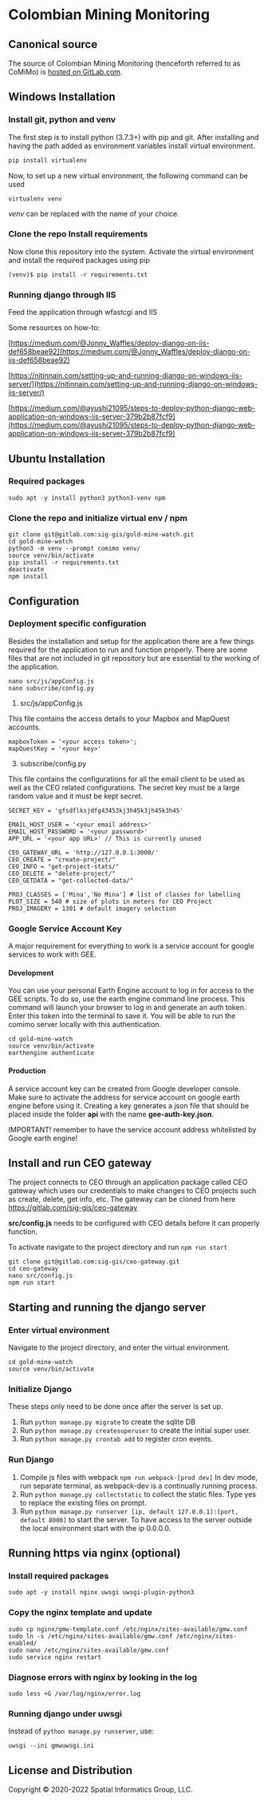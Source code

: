 # Colombian Mining Monitoring

## Canonical source

The source of Colombian Mining Monitoring (henceforth referred to as CoMiMo) is
[hosted on GitLab.com](https://gitlab.com/sig-gis/gold-mine-watch).

## Windows Installation

### Install git, python and venv

The first step is to install python (3.7.3+) with pip and git. After installing
and having the path added as environment variables install virtual environment.

```python
pip install virtualenv
```

Now, to set up a new virtual environment, the following command can be used

```shell
virtualenv venv
```

*venv* can be replaced with the name of your choice.

### Clone the repo Install requirements

Now clone this repository into the system. Activate the virtual environment and
install the required packages using pip

```shell
(venv)$ pip install -r requirements.txt
```

### Running django through IIS

Feed the application through wfastcgi and IIS

Some resources on how-to:

[https://medium.com/@Jonny_Waffles/deploy-django-on-iis-def658beae92](https://medium.com/@Jonny_Waffles/deploy-django-on-iis-def658beae92)

[https://nitinnain.com/setting-up-and-running-django-on-windows-iis-server/](https://nitinnain.com/setting-up-and-running-django-on-windows-iis-server/)

[https://medium.com/@ayushi21095/steps-to-deploy-python-django-web-application-on-windows-iis-server-379b2b87fcf9](https://medium.com/@ayushi21095/steps-to-deploy-python-django-web-application-on-windows-iis-server-379b2b87fcf9)

## Ubuntu Installation

### Required packages

```shell
sudo apt -y install python3 python3-venv npm
```

### Clone the repo and initialize virtual env / npm

```shell
git clone git@gitlab.com:sig-gis/gold-mine-watch.git
cd gold-mine-watch
python3 -m venv --prompt comimo venv/
source venv/bin/activate
pip install -r requirements.txt
deactivate
npm install
```

## Configuration

### Deployment specific configuration

Besides the installation and setup for the application there are a few things
required for the application to run and function properly. There are some files
that are not included in git repository but are essential to the working of the
application.

```shell
nano src/js/appConfig.js
nano subscribe/config.py
```

1. src/js/appConfig.js

This file contains the access details to your Mapbox and MapQuest accounts.

```text
mapboxToken = '<your access token>';
mapQuestKey = '<your key>'
```

3. subscribe/config.py

This file contains the configurations for all the email client to be used as
well as the CEO related configurations. The secret key must be a large random
value and it must be kept secret.

```text
SECRET_KEY = 'gfsdflksjdfg43453kj3h45k3jh45k3h45'

EMAIL_HOST_USER = '<your email address>'
EMAIL_HOST_PASSWORD = '<your password>'
APP_URL = '<your app URL>' // This is currently unused

CEO_GATEWAY_URL = 'http://127.0.0.1:3000/'
CEO_CREATE = "create-project/"
CEO_INFO = "get-project-stats/"
CEO_DELETE = "delete-project/"
CEO_GETDATA = "get-collected-data/"

PROJ_CLASSES = ['Mina','No Mina'] # list of classes for labelling
PLOT_SIZE = 540 # size of plots in meters for CEO Project
PROJ_IMAGERY = 1301 # default imagery selection
```

### Google Service Account Key

A major requirement for everything to work is a service account for google
services to work with GEE.

#### Development

You can use your personal Earth Engine account to log in for access to the GEE
scripts. To do so, use the earth engine command line process. This command will
launch your browser to log in and generate an auth token. Enter this token into
the terminal to save it. You will be able to run the comimo server locally with
this authentication.

```shell
cd gold-mine-watch
source venv/bin/activate
earthengine authenticate
```

#### Production

A service account key can be created from Google developer console. Make sure to
activate the address for service account on google earth engine before using it.
Creating a key generates a json file that should be placed inside the folder
**api** with the name **gee-auth-key.json**.

IMPORTANT! remember to have the service account address whitelisted by Google earth engine!

## Install and run CEO gateway

The project connects to CEO through an application package called CEO gateway
which uses our credentials to make changes to CEO projects such as create,
delete, get info, etc. The gateway can be cloned from here
<https://gitlab.com/sig-gis/ceo-gateway>

**src/config.js** needs to be configured with CEO details before it can properly
function.

To activate navigate to the project directory and run `npm run start`

```shell
git clone git@gitlab.com:sig-gis/ceo-gateway.git
cd ceo-gateway
nano src/config.js
npm run start
```

## Starting and running the django server

### Enter virtual environment

Navigate to the project directory, and enter the virtual environment.

```shell
cd gold-mine-watch
source venv/bin/activate
```

### Initialize Django

These steps only need to be done once after the server is set up.

1. Run `python manage.py migrate` to create the sqlite DB
2. Run `python manage.py createsuperuser` to create the initial super user.
3. Run `python manage.py crontab add` to register cron events.

### Run Django

1. Compile js files with webpack `npm run webpack-[prod dev]` In dev mode, run
   separate terminal, as webpack-dev is a continually running process.
2. Run `python manage.py collectstatic` to collect the static files. Type yes to
   replace the existing files on prompt.
3. Run `python manage.py runserver [ip, default 127.0.0.1]:[port, default 8000]`
   to start the server. To have access to the server outside the local
   environment start with the ip 0.0.0.0.

## Running https via nginx (optional)

### Install required packages

```shell
sudo apt -y install nginx uwsgi uwsgi-plugin-python3
```

### Copy the nginx template and update

```shell
sudo cp nginx/gmw-template.conf /etc/nginx/sites-available/gmw.conf
sudo ln -s /etc/nginx/sites-available/gmw.conf /etc/nginx/sites-enabled/
sudo nano /etc/nginx/sites-available/gmw.conf
sudo service nginx restart
```

### Diagnose errors with nginx by looking in the log

```shell
sudo less +G /var/log/nginx/error.log
```

### Running django under uwsgi

Instead of `python manage.py runserver`, use:

```shell
uwsgi --ini gmwuwsgi.ini
```

## License and Distribution

Copyright © 2020-2022 Spatial Informatics Group, LLC.
